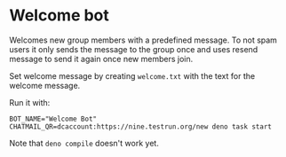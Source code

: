 # Welcome bot

Welcomes new group members with a predefined message.
To not spam users it only sends the message to the group once and uses resend message to send it again once new members join.

Set welcome message by creating `welcome.txt` with the text for the welcome message.

Run it with:
```
BOT_NAME="Welcome Bot" CHATMAIL_QR=dcaccount:https://nine.testrun.org/new deno task start
```

Note that `deno compile` doesn't work yet.